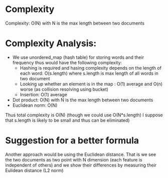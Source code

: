 # Complexity

Complexity: O(N)  with N is the max length between two documents

# Complexity Analysis:  
- We use unordered_map (hash table) for storing words and their frequency thus would have the following complexity:
  - Hashing is required and hasing complexity depends on the length of each word: O(s.length) where s.length is max length of all words in two document
  - Looking up whether an element is in the map : O(1) average and O(n) worse (as collision resolving using bucket)
  - Insertion: O(1) average
- Dot product: O(N) with N is the max length between two documents
- Euclidean norm: O(N)  

Thus total complexity is O(N) (though we could use O(N*s.length) I suppose that s.length is likely to be small and thus can be eliminated)

# Suggestion for a better formula
Another approach would be using the Euclidean distance. That is we see the two documents as two point with N dimension (each feature is independent of others) and we show their differences by measuring their Eulidean distance (L2 norm)
